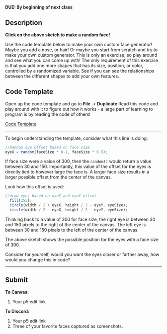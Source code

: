 
**DUE: By beginning of next class**

## Description

<script src="/assets/sketches/p5.js"></script>
<script src="/assets/sketches/code_02/code_02_15.js"></script>
<script src="/assets/sketches/code_02/code_02_16.js"></script>

<div id="15"></div>

**Click on the above sketch to make a random face!**

Use the code template below to make your own custom face generator! Maybe you add a nose, or hair! Or maybe you start from scratch and try to make your own custom generator. This is only an exercise, so play around and see what you can come up with! The only requirement of this exercise is that you add one more shapes that has its size, position, or color, controlled by a randomized variable. See if you can see the relationships between the different shapes to add your own features.

## Code Template

Open up the code template and go to **File** -> **Duplicate** Read this code and play around with it to figure out how it works - a large part of learning to program is by reading the code of others!

[Code Template](https://editor.p5js.org/pickpanpuck/sketches/I9p11QaWe)

---

To begin understanding the template, consider what this line is doing:

```js
//Random eye offset based on face size
eyeX = random(faceSize * 0.1, faceSize * 0.5);
```
If face size were a value of 300, then the `random()` would return a value between 30 and 150. Importantly, this value of the offset for the eyes is directly tied to however large the face is. A larger face size results in a larger possible offset from the center of the canvas.

Look how this offset is used:

```js
//draw eyes based on eyeX and eyeY offset
  fill(255);
  circle(width / 2 + eyeX, height / 2 - eyeY, eyeSize);
  circle(width / 2 - eyeX, height / 2 - eyeY, eyeSize);
```

Thinking back to a value of 300 for face size, the right eye is between 30 and 150 pixels to the right of the center of the canvas. The left eye is between 30 and 150 pixels to the left of the center of the canvas.

<div id="16"></div>

The above sketch shows the possible position for the eyes with a face size of 300.

Consider for yourself, would you want the eyes closer or farther away, how would you change this in code?

---

## Submit

**To Canvas:**

1. Your p5 edit link

**To Discord:**

1. Your p5 edit link
2. Three of your favorite faces captured as screenshots.